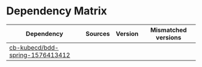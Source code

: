 # Dependency Matrix

Dependency | Sources | Version | Mismatched versions
---------- | ------- | ------- | -------------------
[cb-kubecd/bdd-spring-1576413412](https://github.com/cb-kubecd/bdd-spring-1576413412.git) |  | []() | 
